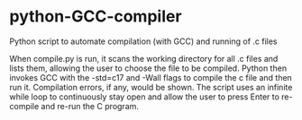 # python-GCC-compiler
Python script to automate compilation (with GCC) and running of .c files

When compile.py is run, it scans the working directory for all .c files and lists them, allowing the user to choose the file to be compiled. Python then invokes GCC with the -std=c17 and -Wall flags to compile the c file and then run it. Compilation errors, if any, would be shown. The script uses an infinite while loop to continuously stay open and allow the user to press Enter to re-compile and re-run the C program. 
